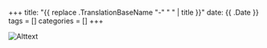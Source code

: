 +++
title: "{{ replace .TranslationBaseName "-" " " | title }}"
date: {{ .Date }}
tags = []
categories = []
+++

![Alttext](/img/image.jpg)
